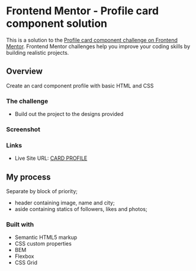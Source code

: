 # Frontend Mentor - Profile card component solution

This is a solution to the [Profile card component challenge on Frontend Mentor](https://www.frontendmentor.io/challenges/profile-card-component-cfArpWshJ). Frontend Mentor challenges help you improve your coding skills by building realistic projects. 
## Overview

Create an card component profile with basic HTML and CSS
### The challenge

- Build out the project to the designs provided

### Screenshot

### Links

- Live Site URL: [CARD PROFILE](https://jjsebastianfuertes.github.io/profile-card-component/)

## My process

Separate by block of priority; 

* header containing image, name and city;
* aside containing statics of followers, likes and photos;


### Built with

- Semantic HTML5 markup
- CSS custom properties
- BEM
- Flexbox
- CSS Grid